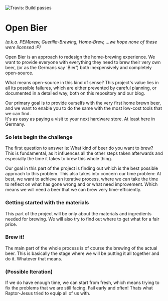 ![Travis: Build passes](http://t0.gstatic.com/images?q=tbn:ANd9GcTvWxTfrNpbtDbxelRY1ne3qgvttBGMkXH0YrbWwfQSQ7XK8vB-qxvwhUo)

# Open Bier

_(a.k.a. PEMbrew, Guerilla-Brewing, Home-Brew, ...we hope none of these were licensed :P)_

Open Bier is an approach to redesign the home-brewing experience. 
We want to provide everyone with everything they need to brew their very own beer, (or as the Germans say 'Bier')
both inexpensively and completely open-source.

What means open-source in this kind of sense? This project's value lies in all its possible failures,
which are either prevented by careful planning, or documented in a detailed way, both on this repository and our blog.

Our primary goal is to provide ourselfs with the very first home brewn beer, and we want to enable you to do the same
with the most low-cost tools that we can find.  
It's as easy as paying a visit to your next hardware store. At least here in Germany.

### So lets begin the challenge

The first question to answer is: What kind of beer do you want to brew?  
This is fundamental, as it influences all the other steps taken afterwards and especially the time it takes to brew this
whole thing.

Our goal in this part of the project is finding out which is the best possible approach to this problem.
This also takes into concern our time problem: At best, we want to achieve an iterative process, where we can
take the time to reflect on what has gone wrong and or what need improvement.
Which means we will need a beer that we can brew very time-efficiently.

### Getting started with the materials

This part of the project will be only about the materials and ingredients needed for brewing. We will also try to find
out where to get what for a fair price.

### Brew it!

The main part of the whole process is of course the brewing of the actual beer.
This is basically the stage where we will be putting it all together and do it. Whatever that means.

### (Possible Iteration)

If we do have enough time, we can start from fresh, which means trying to fix the problems that we are still facing.
Fail early and often! Thats what Raptor-Jesus tried to equip all of us with.
